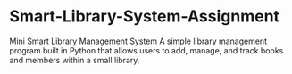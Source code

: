 # Smart-Library-System-Assignment
Mini Smart Library Management System
A simple library management program built in Python that allows users to add, manage, and track books and members within a small library.
